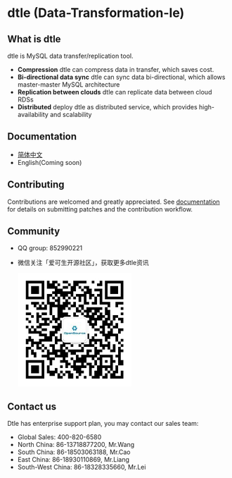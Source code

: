 # dtle (Data-Transformation-le)
## What is dtle
dtle is MySQL data transfer/replication tool.
* **Compression** dtle can compress data in transfer, which saves cost.
* **Bi-directional data sync** dtle can sync data bi-directional, which allows master-master MySQL architecture
* **Replication between clouds** dtle can replicate data between cloud RDSs
* **Distributed** deploy dtle as distributed service, which provides high-availability and scalability

## Documentation
* [简体中文](https://actiontech.github.io/dtle-docs-cn)
* English(Coming soon)

## Contributing

Contributions are welcomed and greatly appreciated. See [documentation](https://actiontech.github.io/dtle-docs-cn/6/howto_contribute.html)
for details on submitting patches and the contribution workflow.

## Community

* QQ group: 852990221
* 微信关注「爱可生开源社区」，获取更多dtle资讯

  ![QR code](./misc/action-opensource-community.png)

## Contact us

Dtle has enterprise support plan, you may contact our sales team: 
* Global Sales: 400-820-6580
* North China: 86-13718877200, Mr.Wang
* South China: 86-18503063188, Mr.Cao
* East China: 86-18930110869, Mr.Liang
* South-West China: 86-18328335660, Mr.Lei

